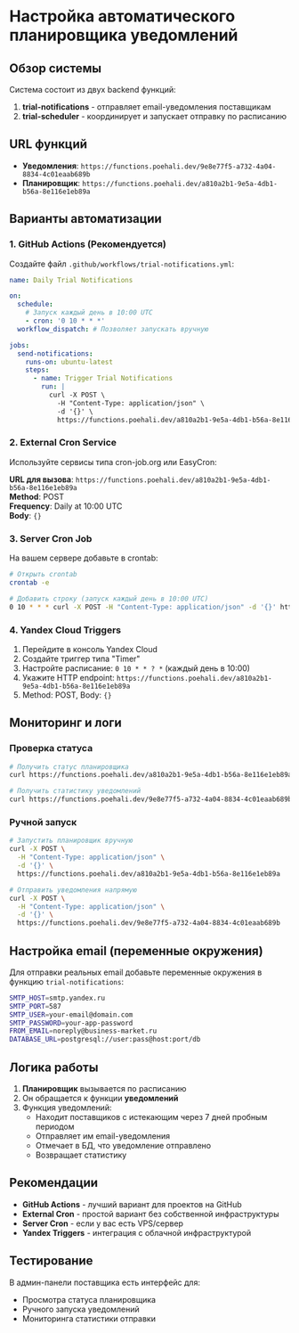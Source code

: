 # Настройка автоматического планировщика уведомлений

## Обзор системы

Система состоит из двух backend функций:
1. **trial-notifications** - отправляет email-уведомления поставщикам
2. **trial-scheduler** - координирует и запускает отправку по расписанию

## URL функций

- **Уведомления**: `https://functions.poehali.dev/9e8e77f5-a732-4a04-8834-4c01eaab689b`
- **Планировщик**: `https://functions.poehali.dev/a810a2b1-9e5a-4db1-b56a-8e116e1eb89a`

## Варианты автоматизации

### 1. GitHub Actions (Рекомендуется)

Создайте файл `.github/workflows/trial-notifications.yml`:

```yaml
name: Daily Trial Notifications

on:
  schedule:
    # Запуск каждый день в 10:00 UTC
    - cron: '0 10 * * *'
  workflow_dispatch: # Позволяет запускать вручную

jobs:
  send-notifications:
    runs-on: ubuntu-latest
    steps:
      - name: Trigger Trial Notifications
        run: |
          curl -X POST \
            -H "Content-Type: application/json" \
            -d '{}' \
            https://functions.poehali.dev/a810a2b1-9e5a-4db1-b56a-8e116e1eb89a
```

### 2. External Cron Service

Используйте сервисы типа cron-job.org или EasyCron:

**URL для вызова**: `https://functions.poehali.dev/a810a2b1-9e5a-4db1-b56a-8e116e1eb89a`  
**Method**: POST  
**Frequency**: Daily at 10:00 UTC  
**Body**: `{}`

### 3. Server Cron Job

На вашем сервере добавьте в crontab:

```bash
# Открыть crontab
crontab -e

# Добавить строку (запуск каждый день в 10:00 UTC)
0 10 * * * curl -X POST -H "Content-Type: application/json" -d '{}' https://functions.poehali.dev/a810a2b1-9e5a-4db1-b56a-8e116e1eb89a
```

### 4. Yandex Cloud Triggers

1. Перейдите в консоль Yandex Cloud
2. Создайте триггер типа "Timer"
3. Настройте расписание: `0 10 * * ? *` (каждый день в 10:00)
4. Укажите HTTP endpoint: `https://functions.poehali.dev/a810a2b1-9e5a-4db1-b56a-8e116e1eb89a`
5. Method: POST, Body: `{}`

## Мониторинг и логи

### Проверка статуса

```bash
# Получить статус планировщика
curl https://functions.poehali.dev/a810a2b1-9e5a-4db1-b56a-8e116e1eb89a

# Получить статистику уведомлений  
curl https://functions.poehali.dev/9e8e77f5-a732-4a04-8834-4c01eaab689b
```

### Ручной запуск

```bash
# Запустить планировщик вручную
curl -X POST \
  -H "Content-Type: application/json" \
  -d '{}' \
  https://functions.poehali.dev/a810a2b1-9e5a-4db1-b56a-8e116e1eb89a

# Отправить уведомления напрямую
curl -X POST \
  -H "Content-Type: application/json" \
  -d '{}' \
  https://functions.poehali.dev/9e8e77f5-a732-4a04-8834-4c01eaab689b
```

## Настройка email (переменные окружения)

Для отправки реальных email добавьте переменные окружения в функцию `trial-notifications`:

```bash
SMTP_HOST=smtp.yandex.ru
SMTP_PORT=587
SMTP_USER=your-email@domain.com
SMTP_PASSWORD=your-app-password
FROM_EMAIL=noreply@business-market.ru
DATABASE_URL=postgresql://user:pass@host:port/db
```

## Логика работы

1. **Планировщик** вызывается по расписанию
2. Он обращается к функции **уведомлений**
3. Функция уведомлений:
   - Находит поставщиков с истекающим через 7 дней пробным периодом
   - Отправляет им email-уведомления
   - Отмечает в БД, что уведомление отправлено
   - Возвращает статистику

## Рекомендации

- **GitHub Actions** - лучший вариант для проектов на GitHub
- **External Cron** - простой вариант без собственной инфраструктуры  
- **Server Cron** - если у вас есть VPS/сервер
- **Yandex Triggers** - интеграция с облачной инфраструктурой

## Тестирование

В админ-панели поставщика есть интерфейс для:
- Просмотра статуса планировщика
- Ручного запуска уведомлений
- Мониторинга статистики отправки
